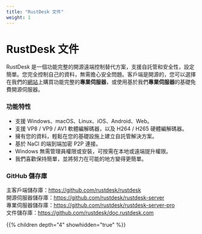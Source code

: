 ```yaml
---
title: "RustDesk 文件"
weight: 1
---
```


# RustDesk 文件

RustDesk 是一個功能完整的開源遠端控制替代方案，支援自託管和安全性，設定簡單。您完全控制自己的資料，無需擔心安全問題。客戶端是開源的，您可以選擇在我們的[網站](https://rustdesk.com)上購買功能完整的**專業伺服器**，或使用基於我們**專業伺服器**的基礎免費開源伺服器。

### 功能特性
- 支援 Windows、macOS、Linux、iOS、Android、Web。
- 支援 VP8 / VP9 / AV1 軟體編解碼器，以及 H264 / H265 硬體編解碼器。
- 擁有您的資料，輕鬆在您的基礎設施上建立自託管解決方案。
- 基於 NaCl 的端到端加密 P2P 連接。
- Windows 無需管理員權限或安裝，可按需在本地或遠端提升權限。
- 我們喜歡保持簡單，並將努力在可能的地方變得更簡單。

### GitHub 儲存庫
主客戶端儲存庫：https://github.com/rustdesk/rustdesk</br>
開源伺服器儲存庫：https://github.com/rustdesk/rustdesk-server</br>
專業伺服器儲存庫：https://github.com/rustdesk/rustdesk-server-pro</br>
文件儲存庫：https://github.com/rustdesk/doc.rustdesk.com</br>

{{% children depth="4" showhidden="true" %}}